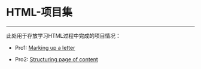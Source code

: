 # HTML-项目集

---

此处用于存放学习HTML过程中完成的项目情况：

- Pro1: [Marking up a letter](tree/master/pro1-Marking%20up%20a%20letter)

- Pro2: [Structuring page of content](tree/master/pro2-Structuring%20a%20page%20of%20content)
